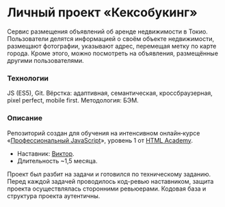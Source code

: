 # Личный проект «Кексобукинг»
Сервис размещения объявлений об аренде недвижимости в Токио. Пользователи делятся информацией о своём объекте недвижимости, размещают фотографии, указывают адрес, перемещая метку по карте города. Кроме этого, можно посмотреть на объявления, размещённые другими пользователями.

### Технологии
JS (ES5), Git.
Вёрстка: адаптивная, семантическая, кроссбраузерная, pixel perfect, mobile first.
Методология: БЭМ.

### Описание
Репозиторий создан для обучения на интенсивном онлайн‑курсе «[Профессиональный JavaScript](https://htmlacademy.ru/intensive/javascript)», уровень 1 от [HTML Academy](https://htmlacademy.ru).
* Наставник: [Виктор](https://htmlacademy.ru/profile/viktorkan).
* Длительность ~1,5 месяца.

Проект был разбит на задачи и готовился по техническому заданию. Перед каждой задачей проводилось код-ревью наставником, защита проекта осуществлялась сторонними ревьюерами. Кодовая база и структура проекта аутентичны.
